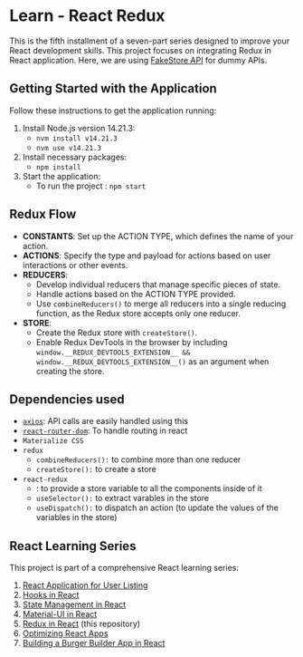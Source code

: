# Learn - React Redux
This is the fifth installment of a seven-part series designed to improve your React development skills. This project focuses on integrating Redux in React application. Here, we are using [FakeStore API](https://fakestoreapi.com/) for dummy APIs.


## Getting Started with the Application
Follow these instructions to get the application running:
1. Install Node.js version 14.21.3:
   - `nvm install v14.21.3`
   - `nvm use v14.21.3`
2. Install necessary packages:
   - `npm install`
3. Start the application:
   - To run the project : `npm start`


## Redux Flow
- **CONSTANTS**: Set up the ACTION TYPE, which defines the name of your action.
- **ACTIONS**: Specify the type and payload for actions based on user interactions or other events.
- **REDUCERS**:
  - Develop individual reducers that manage specific pieces of state.
  - Handle actions based on the ACTION TYPE provided.
  - Use `combineReducers()` to merge all reducers into a single reducing function, as the Redux store accepts only one reducer.
- **STORE**:
  - Create the Redux store with `createStore()`.
  - Enable Redux DevTools in the browser by including `window.__REDUX_DEVTOOLS_EXTENSION__ && window.__REDUX_DEVTOOLS_EXTENSION__()` as an argument when creating the store.


## Dependencies used
- [`axios`](https://www.npmjs.com/package/axios): API calls are easily handled using this
- [`react-router-dom`](https://www.npmjs.com/package/react-router-dom): To handle routing in react
- `Materialize CSS`
- `redux`
  - `combineReducers():` to combine more than one reducer
  - `createStore():` to create a store
- `react-redux`
  - <Provider/>: to provide a store variable to all the components inside of it
  - `useSelector():` to extract varables in the store
  - `useDispatch():` to dispatch an action (to update the values of the variables in the store)


## React Learning Series
This project is part of a comprehensive React learning series:
1. [React Application for User Listing](https://github.com/tanishabisht/Learn-ReactUsersListing)
2. [Hooks in React](https://github.com/tanishabisht/Learn-ReactHooks)
3. [State Management in React](https://github.com/tanishabisht/Learn-ReactStateManagement) 
4. [Material-UI in React](https://github.com/tanishabisht/Learn-ReactMUI) 
5. [Redux in React](https://github.com/tanishabisht/Learn-ReactRedux) (this repository)
6. [Optimizing React Apps](https://github.com/tanishabisht/Learn-ReactOptimization)
7. [Building a Burger Builder App in React](https://github.com/tanishabisht/Learn-ReactBurgerBuilder)